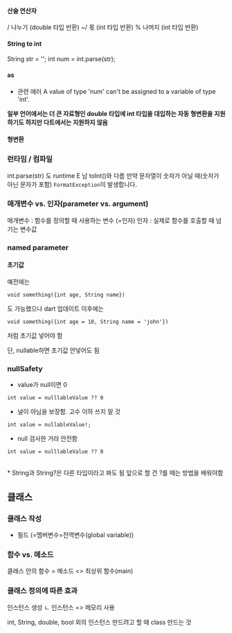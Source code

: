 #### 산술 연산자
/  나누기 (double 타입 반환)
~/ 몫 (int 타입 반환)
%  나머지 (int 타입 반환)


#### String to int
String str = '';
int num = int.parse(str);
#### as
- 관련 에러
A value of type 'num' can't be assigned to a variable of type 'int'.

**일부 언어에서는 더 큰 자료형인 double 타입에 int 타입을 대입하는 자동 형변환을 지원하기도 하지만 다트에서는 지원하지 않음**

#### 형변환

### 런타임 / 컴파일

int.parse(str) 도 runtime E 남
toInt()와 다름
만약 문자열이 숫자가 아닐 때(숫자가 아닌 문자가 포함) `FormatException`이 발생합니다.

### 매개변수 vs. 인자(parameter vs. argument)
매개변수 : 함수를 정의할 때 사용하는 변수 (=인자)
인자 : 실제로 함수를 호출할 때 넘기는 변수값

### named parameter
#### 초기값
예전에는 
```
void something({int age, String name})
```
도 가능했으나
dart 업데이트 이후에는
```
void something({int age = 10, String name = 'john'})
```
처럼 초기값 넣어야 함

단, nullable하면 초기값 안넣어도 됨

### nullSafety
* value가 null이면 0
```
int value = nulllableValue ?? 0
```

* 널이 아님을 보장함. 고수 이하 쓰지 말 것
```
int value = nullableValue!;
```

* null 검사한 거라 안전함
```
int value = nulllableValue ?? 0
```


<br>
* String과 String?은 다른 타입이라고 봐도 됨
앞으로 할 건 ?를 떼는 방법을 배워야함
<br>

## 클래스

### 클래스 작성

* 필드 (=멤버변수=전역변수(global variable))

### 함수 vs. 메소드
클래스 안의 함수 = 메소드
<> 최상위 함수(main)

### 클래스 정의에 따른 효과
인스턴스 생성
ㄴ 인스턴스 => 메모리 사용

int, String, double, bool 외의 인스턴스 만드려고 할 때 class 만드는 것